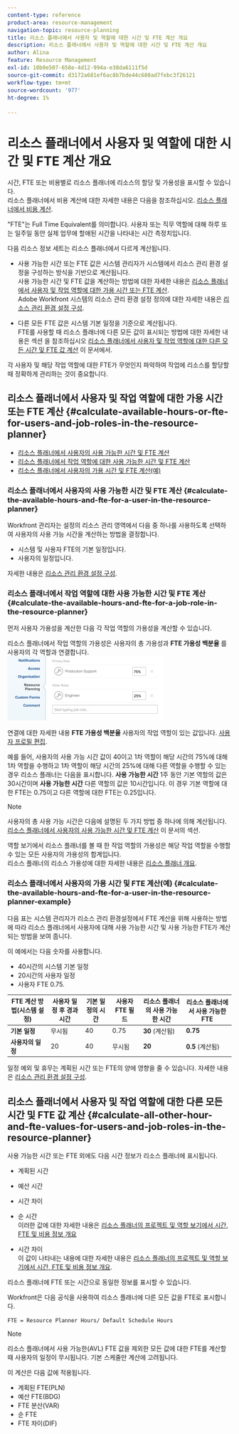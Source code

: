 ```yaml
---
content-type: reference
product-area: resource-management
navigation-topic: resource-planning
title: 리소스 플래너에서 사용자 및 역할에 대한 시간 및 FTE 계산 개요
description: 리소스 플래너에서 사용자 및 역할에 대한 시간 및 FTE 계산 개요
author: Alina
feature: Resource Management
exl-id: 10b0e507-658e-4d12-994a-e38da6111f5d
source-git-commit: d3172a681ef6ac8b7bde44c680ad7febc3f26121
workflow-type: tm+mt
source-wordcount: '977'
ht-degree: 1%

---
```


# 리소스 플래너에서 사용자 및 역할에 대한 시간 및 FTE 계산 개요

<!--
<p data-mc-conditions="QuicksilverOrClassic.Draft mode">(NOTE: Alina:KEEP THIS:***Linked to: Configuring My Settings, Editing User Accounts, Planning in the Resource Planner -- *** Some of this documentation is also duplicated in this article (Scheduling): https://support.workfront.com/hc/en-us/articles/360000557174)</p>
-->

시간, FTE 또는 비용별로 리소스 플래너에 리소스의 할당 및 가용성을 표시할 수 있습니다.\
리소스 플래너에서 비용 계산에 대한 자세한 내용은 다음을 참조하십시오. [리소스 플래너에서 비용 계산](../../resource-mgmt/resource-planning/calculate-costs-resource-planner.md).

&quot;FTE&quot;는 Full Time Equivalent를 의미합니다. 사용자 또는 직무 역할에 대해 하루 또는 일주일 동안 실제 업무에 할애된 시간을 나타내는 시간 측정치입니다.

다음 리소스 정보 세트는 리소스 플래너에서 다르게 계산됩니다.

* 사용 가능한 시간 또는 FTE 값은 시스템 관리자가 시스템에서 리소스 관리 환경 설정을 구성하는 방식을 기반으로 계산됩니다.\
   사용 가능한 시간 및 FTE 값을 계산하는 방법에 대한 자세한 내용은 [리소스 플래너에서 사용자 및 작업 역할에 대한 가용 시간 또는 FTE 계산](#calculate-available-hours-or-fte-for-users-and-job-roles-in-the-resource-planner).\
   Adobe Workfront 시스템의 리소스 관리 환경 설정 정의에 대한 자세한 내용은 [리소스 관리 환경 설정 구성](../../administration-and-setup/set-up-workfront/configure-system-defaults/configure-resource-mgmt-preferences.md).

* 다른 모든 FTE 값은 시스템 기본 일정을 기준으로 계산됩니다.\
   FTE를 사용할 때 리소스 플래너에 다른 모든 값이 표시되는 방법에 대한 자세한 내용은 섹션 을 참조하십시오 [리소스 플래너에서 사용자 및 작업 역할에 대한 다른 모든 시간 및 FTE 값 계산](#calculate-all-other-hour-and-fte-values-for-users-and-job-roles-in-the-resource-planner) 이 문서에서.

각 사용자 및 해당 작업 역할에 대한 FTE가 무엇인지 파악하여 작업에 리소스를 할당할 때 정확하게 관리하는 것이 중요합니다.

## 리소스 플래너에서 사용자 및 작업 역할에 대한 가용 시간 또는 FTE 계산 {#calculate-available-hours-or-fte-for-users-and-job-roles-in-the-resource-planner}

* [리소스 플래너에서 사용자의 사용 가능한 시간 및 FTE 계산](#calculate-the-available-hours-and-fte-for-a-user-in-the-resource-planner)
* [리소스 플래너에서 작업 역할에 대한 사용 가능한 시간 및 FTE 계산](#calculate-the-available-hours-and-fte-for-a-job-role-in-the-resource-planner)
* [리소스 플래너에서 사용자의 가용 시간 및 FTE 계산(예)](#calculate-the-available-hours-and-fte-for-a-user-in-the-resource-planner-example)

### 리소스 플래너에서 사용자의 사용 가능한 시간 및 FTE 계산 {#calculate-the-available-hours-and-fte-for-a-user-in-the-resource-planner}

Workfront 관리자는 설정의 리소스 관리 영역에서 다음 중 하나를 사용하도록 선택하여 사용자의 사용 가능 시간을 계산하는 방법을 결정합니다.

* 시스템 및 사용자 FTE의 기본 일정입니다.
* 사용자의 일정입니다.

자세한 내용은 [리소스 관리 환경 설정 구성](../../administration-and-setup/set-up-workfront/configure-system-defaults/configure-resource-mgmt-preferences.md).

<!--
<div data-mc-conditions="QuicksilverOrClassic.Draft mode">
<p><br></p>
<p> <img src="assets/nwe-resource-management-system-setting-user's-schedule-350x157.png" style="width: 350;height: 157;" data-mc-conditions="QuicksilverOrClassic.Quicksilver"> </p>
<p>(NOTE: The determines how to calculate resource availability at the system level.For more information about defining the Resource Management preferences for the system, see Configure Resource Management preferences.)</p>
<p>Based on how this setting is configured, the availability of the users in the Resource Planner (hours as well as FTE availability) is calculated by using the following methods: </p>
<ul>
<li><strong>The Default Schedule</strong>: The Default Schedule of the system and the user FTE are used to determine the Available Hours and FTE value for the user in the Resource Planner. The Schedule of the user is ignored. In this case:
<ul>
<li> The <strong>Available Hours</strong> in the<strong>Resource Planner</strong> are calculated using the following formula:<br><code>User Available Hours = Default Schedule Hours * User FTE value</code> <span style="color: #dc143c;">( NOTE: this is the correct value. If this shows as a division in other articles, that is wrong. It's a multiplication between these 2 values).</span><br>For example, if the Default Schedule has 40 hours a week available for work, and the user FTE is 0.5, the user is available to work for 20 hours a week in the Resource Planner.<br>For more information about schedules, including the Default Schedule, see <a href="../../administration-and-setup/set-up-workfront/configure-timesheets-schedules/create-schedules.md" class="MCXref xref">Create a schedule</a></li>
<li style="font-weight: normal;"> The <strong>Available FTE</strong> for the user in the<strong>Resource Planner</strong> is the same as the user FTE specified in the user settings. <br>For example, if the user FTE is 0.5 in the user settings, the available FTE of the user is 0.5 in the Resource Planner. For more information about the value of the user FTE as it displays in the user settings, see <a href="../../administration-and-setup/add-users/create-and-manage-users/edit-a-users-profile.md" class="MCXref xref">Edit a user's profile</a>.<br></li>
</ul></li>
<li><strong>The User's Schedule</strong>: The Schedule of the user is used to determine the availability of the user in the Resource Planner. The value of the user FTE is ignored. In this case:
<ul>
<li> The <strong>Available Hours</strong> in the<strong>Resource Planner</strong> are the same as the Hours from the Schedule of the user.<br>For example, if the Schedule of the user has 40 hours a week available for work, the user is available to work for 40 hours a week in the Resource Planner. </li>
<li> The <strong>Available FTE</strong> in the<strong>Resource Planner</strong> is calculated by the following formula:<br><em><code>User Available FTE = Hours from the Schedule of the User/ Default Schedule Hours</code><br></em>For example, if the Schedule of the user has 20 hours available to work, and the Default Schedule in Workfront has 40 hours available to work, the user's FTE is 0.5.<br>For more information about schedules, including the Default Schedule, see <a href="../../administration-and-setup/set-up-workfront/configure-timesheets-schedules/create-schedules.md" class="MCXref xref">Create a schedule</a>.</li>
</ul></li>
</ul> <note type="note">
If the user is not associated with a schedule, the Available Hours for the user are calculated using the Default Schedule.
</note>
</div>
-->

### 리소스 플래너에서 작업 역할에 대한 사용 가능한 시간 및 FTE 계산 {#calculate-the-available-hours-and-fte-for-a-job-role-in-the-resource-planner}

먼저 사용자 가용성을 계산한 다음 각 작업 역할의 가용성을 계산할 수 있습니다.

리소스 플래너에서 작업 역할의 가용성은 사용자의 총 가용성과 **FTE 가용성 백분율** 를 사용자의 각 역할과 연결합니다.\
![percent_of_fte_availability_at_the_user_level.png](assets/percent-of-fte-availability-at-the-user-level-350x144.png)

연결에 대한 자세한 내용 **FTE 가용성 백분율** 사용자의 작업 역할이 있는 값입니다. [사용자 프로필 편집](../../administration-and-setup/add-users/create-and-manage-users/edit-a-users-profile.md).

예를 들어, 사용자의 사용 가능 시간 값이 40이고 1차 역할이 해당 시간의 75%에 대해 1차 역할을 수행하고 1차 역할이 해당 시간의 25%에 대해 다른 역할을 수행할 수 있는 경우 리소스 플래너는 다음을 표시합니다. **사용 가능한 시간** 1주 동안 기본 역할의 값은 30시간이며 **사용 가능한 시간** 다른 역할의 값은 10시간입니다. 이 경우 기본 역할에 대한 FTE는 0.75이고 다른 역할에 대한 FTE는 0.25입니다.

>[!NOTE]
>
>사용자의 총 사용 가능 시간은 다음에 설명된 두 가지 방법 중 하나에 의해 계산됩니다. [리소스 플래너에서 사용자의 사용 가능한 시간 및 FTE 계산](#calculate-the-available-hours-and-fte-for-a-user-in-the-resource-planner) 이 문서의 섹션.

역할 보기에서 리소스 플래너를 볼 때 한 작업 역할의 가용성은 해당 작업 역할을 수행할 수 있는 모든 사용자의 가용성의 합계입니다.\
리소스 플래너의 리소스 가용성에 대한 자세한 내용은 [리소스 플래너 개요](../../resource-mgmt/resource-planning/get-started-resource-planner.md).

### 리소스 플래너에서 사용자의 가용 시간 및 FTE 계산(예) {#calculate-the-available-hours-and-fte-for-a-user-in-the-resource-planner-example}

다음 표는 시스템 관리자가 리소스 관리 환경설정에서 FTE 계산을 위해 사용하는 방법에 따라 리소스 플래너에서 사용자에 대해 사용 가능한 시간 및 사용 가능한 FTE가 계산되는 방법을 보여 줍니다.

이 예에서는 다음 숫자를 사용합니다.

* 40시간의 시스템 기본 일정
* 20시간의 사용자 일정
* 사용자 FTE 0.75.

| FTE 계산 방법(시스템 설정) | **사용자 일정 후 경과 시간** | **기본 일정의 시간** | **사용자 FTE 필드** | **리소스 플래너의 사용 가능한 시간** | **리소스 플래너에서 사용 가능한 FTE** |
|---|---|---|---|---|---|
| **기본 일정** | 무시됨 | 40 | 0.75 | **30** (계산됨) | **0.75** |
| **사용자의 일정** | 20 | 40 | 무시됨 | **20** | **0.5** (계산됨) |

일정 예외 및 휴무는 계획된 시간 또는 FTE의 양에 영향을 줄 수 있습니다. 자세한 내용은 [리소스 관리 환경 설정 구성](../../administration-and-setup/set-up-workfront/configure-system-defaults/configure-resource-mgmt-preferences.md).

## 리소스 플래너에서 사용자 및 작업 역할에 대한 다른 모든 시간 및 FTE 값 계산 {#calculate-all-other-hour-and-fte-values-for-users-and-job-roles-in-the-resource-planner}

사용 가능한 시간 또는 FTE 외에도 다음 시간 정보가 리소스 플래너에 표시됩니다.

* 계획된 시간
* 예산 시간
* 시간 차이
* 순 시간\
   이러한 값에 대한 자세한 내용은 [리소스 플래너의 프로젝트 및 역할 보기에서 시간, FTE 및 비용 정보 개요](../../resource-mgmt/resource-planning/overview-of-planner-hour-fte-cost-information-in-role-project-views.md)

* 시간 차이\
   이 값이 나타내는 내용에 대한 자세한 내용은 [리소스 플래너의 프로젝트 및 역할 보기에서 시간, FTE 및 비용 정보 개요](../../resource-mgmt/resource-planning/overview-of-planner-hour-fte-cost-information-in-role-project-views.md).

리소스 플래너에 FTE 또는 시간으로 동일한 정보를 표시할 수 있습니다.

Workfront은 다음 공식을 사용하여 리소스 플래너에 다른 모든 값을 FTE로 표시합니다.

```
FTE = Resource Planner Hours/ Default Schedule Hours
```

>[!NOTE]
>
>리소스 플래너에서 사용 가능한(AVL) FTE 값을 제외한 모든 값에 대한 FTE를 계산할 때 사용자의 일정이 무시됩니다. 기본 스케줄만 계산에 고려됩니다.

이 계산은 다음 값에 적용됩니다.

* 계획된 FTE(PLN)
* 예산 FTE(BDG)
* FTE 분산(VAR)
* 순 FTE
* FTE 차이(DIF)
